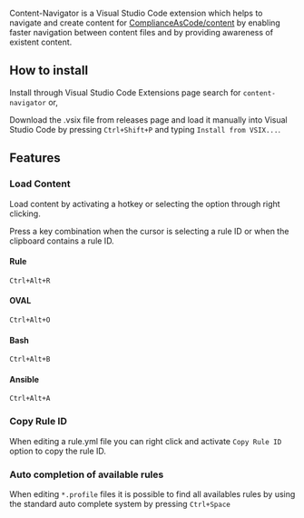 Content-Navigator is a Visual Studio Code extension which helps to navigate and create content for [ComplianceAsCode/content](https://github.com/ComplianceAsCode/content/) by enabling faster navigation between content files and by providing awareness of existent content.

## How to install

Install through Visual Studio Code Extensions page search for `content-navigator` or,

Download the .vsix file from releases page and load it manually into Visual Studio Code by pressing `Ctrl+Shift+P` and typing `Install from VSIX...`.

## Features

### Load Content

Load content by activating a hotkey or selecting the option through right clicking.

Press a key combination when the cursor is selecting a rule ID or when the clipboard contains a rule ID.

#### Rule

`Ctrl+Alt+R`

#### OVAL

`Ctrl+Alt+O`

#### Bash

`Ctrl+Alt+B`

#### Ansible

`Ctrl+Alt+A`

### Copy Rule ID

When editing a rule.yml file you can right click and activate `Copy Rule ID` option to copy the rule ID.

### Auto completion of available rules

When editing `*.profile` files it is possible to find all availables rules by using the standard auto complete system by pressing `Ctrl+Space`
